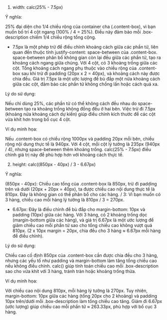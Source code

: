 1. width: calc(25% - 7.5px)

Ý nghĩa:

25% đại diện cho 1/4 chiều rộng của container cha (.content-box), vì bạn muốn bố trí 4 cột ngang (100% / 4 = 25%). Điều này đảm bảo mỗi .box-description chiếm 1/4 chiều rộng tổng cộng.
- 7.5px là một phép trừ để điều chỉnh khoảng cách giữa các phần tử, liên quan đến thuộc tính justify-content: space-between của .content-box.
space-between phân bố không gian còn lại đều giữa các phần tử, tạo ra khoảng cách ngang giữa chúng. Với 4 cột, có 3 khoảng trống giữa các cột. Tổng khoảng cách ngang phụ thuộc vào chiều rộng của .content-box sau khi trừ đi padding (20px x 2 = 40px), và khoảng cách này được chia đều. Giá trị 7.5px là một ước lượng để bù đắp một nửa khoảng cách giữa các cột, đảm bảo các phần tử không chồng lấn hoặc cách quá xa.


Lý do sử dụng:

Nếu chỉ dùng 25%, các phần tử có thể không cách đều nhau do space-between tạo ra khoảng trống không đồng đều ở hai bên. Việc trừ đi 7.5px (khoảng nửa khoảng cách dự kiến) giúp điều chỉnh kích thước để các cột vừa khít hơn trong bố cục 4 cột.


Ví dụ minh họa:

Nếu .content-box có chiều rộng 1000px và padding 20px mỗi bên, chiều rộng nội dung thực tế là 940px. Với 4 cột, mỗi cột lý tưởng là 235px (940px / 4), nhưng space-between thêm khoảng trống. calc(25% - 7.5px) điều chỉnh giá trị này để phù hợp hơn với khoảng cách thực tế.



2. height: calc((850px - 40px) / 3 - 6.67px)

Ý nghĩa:

(850px - 40px): Chiều cao tổng của .content-box là 850px, trừ đi padding trên và dưới (20px + 20px = 40px), ta được chiều cao nội dung thực tế là 810px. Đây là không gian có thể phân bổ cho các hàng.
/ 3: Vì bạn muốn có 3 hàng, chiều cao mỗi hàng lý tưởng là 810px / 3 = 270px.
- 6.67px: Đây là điều chỉnh để bù đắp cho margin-bottom: 10px và padding (10px) giữa các hàng. Với 3 hàng, có 2 khoảng trống dọc (margin-bottom giữa các hàng), và giá trị 6.67px là một ước lượng để giảm chiều cao mỗi phần tử sao cho tổng chiều cao không vượt quá 810px. (2 x 10px margin = 20px, chia đều cho 3 hàng ≈ 6.67px mỗi hàng để điều chỉnh).


Lý do sử dụng:

Chiều cao cố định 850px của .content-box cần được chia đều cho 3 hàng, nhưng các yếu tố như padding và margin-bottom làm tăng tổng chiều cao nếu không điều chỉnh. calc() giúp tính toán chiều cao mỗi .box-description sao cho vừa khít với 3 hàng, tránh tràn hoặc khoảng trống thừa.


Ví dụ minh họa:

Với chiều cao nội dung 810px, mỗi hàng lý tưởng là 270px. Tuy nhiên, margin-bottom: 10px giữa các hàng (tổng 20px cho 2 khoảng) và padding 10px trên/dưới mỗi .box-description làm tổng chiều cao tăng. Giảm đi 6.67px (ước lượng) giúp chiều cao mỗi phần tử ≈ 263.33px, phù hợp với bố cục 3 hàng.